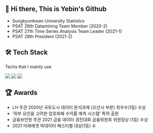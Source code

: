 ## 👋 Hi there, This is Yebin's Github

-  Sungkyunkwan University Statistics
-  PSAT 26th Datamining Team Member (2020-2)
-  PSAT 27th Time Series Analysis Team Leader (2021-1)
-  PSAT 28th President (2021-2)


  
   
## 🛠 Tech Stack
<p align="left"> Techs that I mainly use </p>
<p align="left">
  <img src="https://img.shields.io/badge/R-276DC3?style=flat-square&logo=R&logoColor=white"/></a>
  <img src="https://img.shields.io/badge/Python-3766AB?style=flat-square&logo=Python&logoColor=white"/></a>
  <img src="https://img.shields.io/badge/Tableau-9cf?style=flat-square&logo=Tableau&logoColor=white"/>
</p>


  
  
## 🏆 Awards
- LH 주관 2020년 국토도시 데이터 분석과제 (오산시 부문) 최우수(1등) 수상
- ‘외부 요인을 고려한 암호화폐 수익률 예측 시스템’ 특허 출원
- 금융보안원 주관 2021 금융 데이터 경진대회 금융위원회 위원장상 (1등) 수상
- 2021 미래에셋 빅데이터 페스티벌 대상(1등) 수
